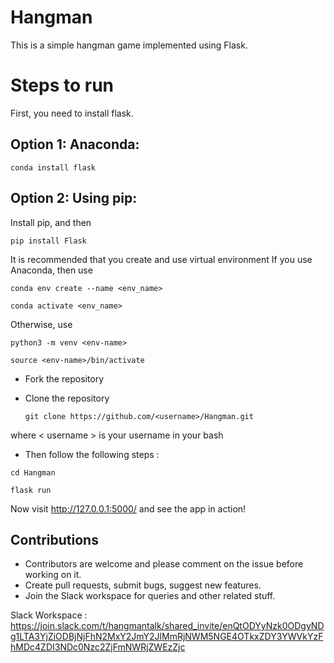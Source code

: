 # Hangman
This is a simple hangman game implemented using Flask.

# Steps to run

First, you need to install flask.

## Option 1: Anaconda:
	conda install flask

## Option 2: Using pip:
Install pip, and then

	pip install Flask

It is recommended that you create and use virtual environment
If you use Anaconda, then use

	conda env create --name <env_name>

	conda activate <env_name>

Otherwise, use 

	python3 -m venv <env-name>

	source <env-name>/bin/activate


* Fork the repository

* Clone the repository

	`git clone https://github.com/<username>/Hangman.git`

where < username > is your username in your bash

* Then follow the following steps :
	
```
cd Hangman
	
flask run
```

Now visit http://127.0.0.1:5000/ and see the app in action!

## Contributions 

* Contributors are welcome and please comment on the issue before working on it.
* Create pull requests, submit bugs, suggest new features.
* Join the Slack workspace for queries and other related stuff.

Slack Workspace : https://join.slack.com/t/hangmantalk/shared_invite/enQtODYyNzk0ODgyNDg1LTA3YjZiODBjNjFhN2MxY2JmY2JlMmRjNWM5NGE4OTkxZDY3YWVkYzFhMDc4ZDI3NDc0Nzc2ZjFmNWRjZWEzZjc
